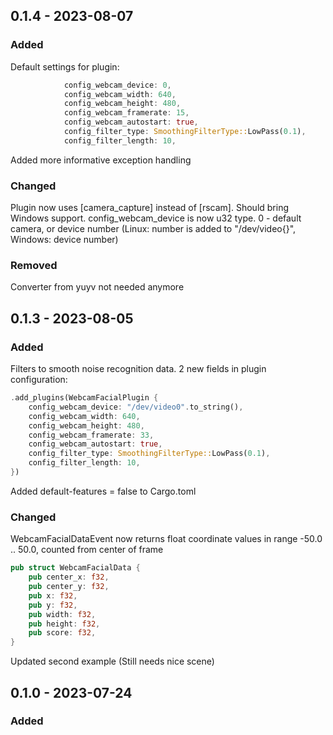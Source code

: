 ## 0.1.4 - 2023-08-07
### Added
Default settings for plugin:
```rust
            config_webcam_device: 0,
            config_webcam_width: 640,
            config_webcam_height: 480,
            config_webcam_framerate: 15,
            config_webcam_autostart: true,
            config_filter_type: SmoothingFilterType::LowPass(0.1),
            config_filter_length: 10,
```
Added more informative exception handling
### Changed
Plugin now uses [camera_capture] instead of [rscam]. Should bring Windows support.
config_webcam_device is now u32 type. 0 - default camera, or device number (Linux: number is added to "/dev/video{}", Windows: device number)
### Removed
Converter from yuyv not needed anymore

## 0.1.3 - 2023-08-05
### Added
Filters to smooth noise recognition data. 2 new fields in plugin configuration:
```rust
.add_plugins(WebcamFacialPlugin {
    config_webcam_device: "/dev/video0".to_string(),
    config_webcam_width: 640,
    config_webcam_height: 480,
    config_webcam_framerate: 33,
    config_webcam_autostart: true,
    config_filter_type: SmoothingFilterType::LowPass(0.1),
    config_filter_length: 10,
})
```
Added default-features = false to Cargo.toml

### Changed
<Event>WebcamFacialDataEvent now returns float coordinate values in range -50.0 .. 50.0, counted from center of frame
```rust
pub struct WebcamFacialData {
    pub center_x: f32,
    pub center_y: f32,
    pub x: f32,
    pub y: f32,
    pub width: f32,
    pub height: f32,
    pub score: f32,
}
```

Updated second example (Still needs nice scene)

## 0.1.0 - 2023-07-24
### Added
